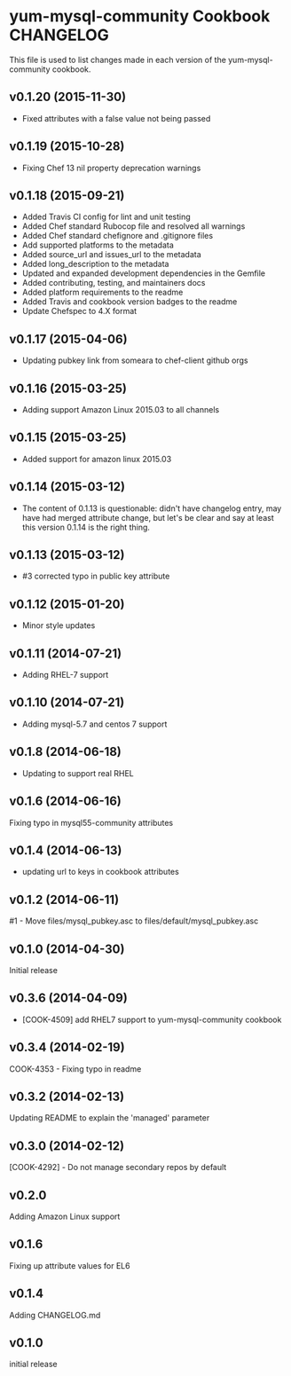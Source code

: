 # yum-mysql-community Cookbook CHANGELOG
This file is used to list changes made in each version of the yum-mysql-community cookbook.

## v0.1.20 (2015-11-30)
- Fixed attributes with a false value not being passed

## v0.1.19 (2015-10-28)
- Fixing Chef 13 nil property deprecation warnings

## v0.1.18 (2015-09-21)
- Added Travis CI config for lint and unit testing
- Added Chef standard Rubocop file and resolved all warnings
- Added Chef standard chefignore and .gitignore files
- Add supported platforms to the metadata
- Added source_url and issues_url to the metadata
- Added long_description to the metadata
- Updated and expanded development dependencies in the Gemfile
- Added contributing, testing, and maintainers docs
- Added platform requirements to the readme
- Added Travis and cookbook version badges to the readme
- Update Chefspec to 4.X format

## v0.1.17 (2015-04-06)
- Updating pubkey link from someara to chef-client github orgs

## v0.1.16 (2015-03-25)
- Adding support Amazon Linux 2015.03 to all channels

## v0.1.15 (2015-03-25)
- Added support for amazon linux 2015.03

## v0.1.14 (2015-03-12)
- The content of 0.1.13 is questionable: didn't have changelog entry, may have had merged attribute change, but let's be clear and say at least this version 0.1.14 is the right thing.

## v0.1.13 (2015-03-12)
- #3 corrected typo in public key attribute

## v0.1.12 (2015-01-20)
- Minor style updates

## v0.1.11 (2014-07-21)
- Adding RHEL-7 support

## v0.1.10 (2014-07-21)
- Adding mysql-5.7 and centos 7 support

## v0.1.8 (2014-06-18)
- Updating to support real RHEL

## v0.1.6 (2014-06-16)
Fixing typo in mysql55-community attributes

## v0.1.4 (2014-06-13)
- updating url to keys in cookbook attributes

## v0.1.2 (2014-06-11)
#1 - Move files/mysql_pubkey.asc to files/default/mysql_pubkey.asc

## v0.1.0 (2014-04-30)
Initial release

## v0.3.6 (2014-04-09)
- [COOK-4509] add RHEL7 support to yum-mysql-community cookbook

## v0.3.4 (2014-02-19)
COOK-4353 - Fixing typo in readme

## v0.3.2 (2014-02-13)
Updating README to explain the 'managed' parameter

## v0.3.0 (2014-02-12)
[COOK-4292] - Do not manage secondary repos by default

## v0.2.0
Adding Amazon Linux support

## v0.1.6
Fixing up attribute values for EL6

## v0.1.4
Adding CHANGELOG.md

## v0.1.0
initial release
